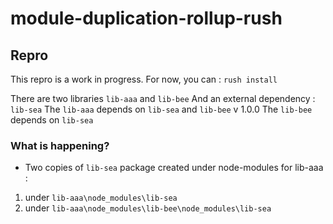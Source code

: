 # module-duplication-rollup-rush

## Repro
This repro is a work in progress. For now, you can :
`rush install`

There are two libraries `lib-aaa` and `lib-bee` 
And an external dependency : `lib-sea`
The `lib-aaa`  depends on `lib-sea` and `lib-bee` v 1.0.0 
The `lib-bee` depends on `lib-sea`

### What is happening?
- Two copies of `lib-sea` package created under node-modules for lib-aaa :
1. under `lib-aaa\node_modules\lib-sea`
2. under `lib-aaa\node_modules\lib-bee\node_modules\lib-sea`
